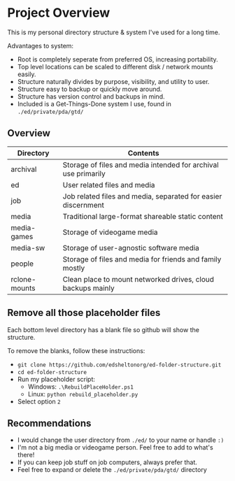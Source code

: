 # Project Overview

This is my personal directory structure & system I've used for a long time.

Advantages to system:
- Root is completely seperate from preferred OS, increasing portability.
- Top level locations can be scaled to different disk / network mounts easily.
- Structure naturally divides by purpose, visibility, and utility to user.
- Structure easy to backup or quickly move around.
- Structure has version control and backups in mind.
- Included is a Get-Things-Done system I use, found in `./ed/private/pda/gtd/`

## Overview

| Directory | Contents                                                     |
| ---------- | ------------------------------------------------------------ |
| archival | Storage of files and media intended for archival use primarily |
| ed | User related files and media |
| job   | Job related files and media, separated for easier discernment |
| media | Traditional large-format shareable static content |
| media-games | Storage of videogame media |
| media-sw | Storage of user-agnostic software media |
| people | Storage of files and media for friends and family mostly |
| rclone-mounts | Clean place to mount networked drives, cloud backups mainly |

## Remove all those placeholder files

Each bottom level directory has a blank file so github will show the structure.

To remove the blanks, follow these instructions:

- `git clone https://github.com/edsheltonorg/ed-folder-structure.git`
- `cd ed-folder-structure`
- Run my placeholder script:
    - Windows: `.\RebuildPlaceHolder.ps1`
    - Linux: `python rebuild_placeholder.py`
- Select option `2`

## Recommendations

- I would change the user directory from `./ed/` to your name or handle `:)`
- I'm not a big media or videogame person. Feel free to add to what's there!
- If you can keep job stuff on job computers, always prefer that.
- Feel free to expand or delete the `./ed/private/pda/gtd/` directory

